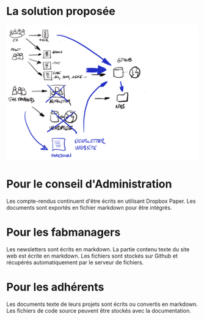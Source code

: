 # La solution proposée

![github](assets/images/github.png)

# Pour le conseil d'Administration
Les compte-rendus continuent d'être écrits en utilisant Dropbox Paper.
Les documents sont exportés en fichier markdown pour être intégrés.

# Pour les fabmanagers
Les newsletters sont écrits en markdown.
La partie contenu texte du site web est écrite en markdown.
Les fichiers sont stockés sur Github et récupérés automatiquement par le serveur de fichiers.

# Pour les adhérents
Les documents texte de leurs projets sont écrits ou convertis en markdown.
Les fichiers de code source peuvent être stockés avec la documentation.

 
